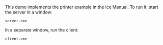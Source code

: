 This demo implements the printer example in the Ice Manual.
To run it, start the server in a window:

```
server.exe
```

In a separate window, run the client:

```
client.exe
```
